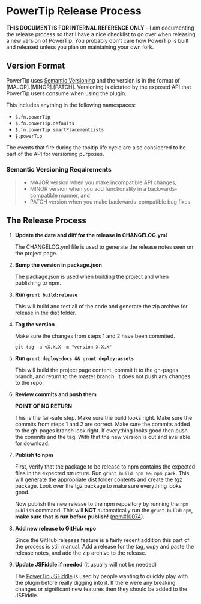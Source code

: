 # PowerTip Release Process

**THIS DOCUMENT IS FOR INTERNAL REFERENCE ONLY** - I am documenting the release process so that I have a nice checklist to go over when releasing a new version of PowerTip. You probably don't care how PowerTip is built and released unless you plan on maintaining your own fork.

## Version Format

PowerTip uses [Semantic Versioning](http://semver.org/) and the version is in the format of [MAJOR].[MINOR].[PATCH]. Versioning is dictated by the exposed API that PowerTip users consume when using the plugin.

This includes anything in the following namespaces:

* `$.fn.powerTip`
* `$.fn.powerTip.defaults`
* `$.fn.powerTip.smartPlacementLists`
* `$.powerTip`

The events that fire during the tooltip life cycle are also considered to be part of the API for versioning purposes.

### Semantic Versioning Requirements

> * MAJOR version when you make incompatible API changes,
> * MINOR version when you add functionality in a backwards-compatible manner, and
> * PATCH version when you make backwards-compatible bug fixes.

## The Release Process

1. **Update the date and diff for the release in CHANGELOG.yml**

	The CHANGELOG.yml file is used to generate the release notes seen on the project page.

2. **Bump the version in package.json**

	The package.json is used when building the project and when publishing to npm.

3. **Run `grunt build:release`**

	This will build and test all of the code and generate the zip archive for release in the dist folder.

4. **Tag the version**

	Make sure the changes from steps 1 and 2 have been commited.

	`git tag -a vX.X.X -m "version X.X.X"`

5. **Run `grunt deploy:docs && grunt deploy:assets`**

	This will build the project page content, commit it to the gh-pages branch, and return to the master branch. It does not push any changes to the repo.

6. **Review commits and push them**

	**POINT OF NO RETURN**

	This is the fail-safe step. Make sure the build looks right. Make sure the commits from steps 1 and 2 are correct. Make sure the commits added to the gh-pages branch look right. If everything looks good then push the commits and the tag. With that the new version is out and available for download.

7. **Publish to npm**

	First, verify that the package to be release to npm contains the expected files in the expected structure. Run `grunt build:npm && npm pack`. This will generate the appropriate dist folder contents and create the tgz package. Look over the tgz package to make sure everything looks good.

	Now publish the new release to the npm repository by running the `npm publish` command. This will **NOT** automatically run the `grunt build:npm`, **make sure that is run before publish!** ([npm#10074](https://github.com/npm/npm/issues/10074)).

7. **Add new release to GitHub repo**

	Since the GitHub releases feature is a fairly recent addition this part of the process is still manual. Add a release for the tag, copy and paste the release notes, and add the zip archive to the release.

8. **Update JSFiddle if needed** (it usually will not be needed)

	The [PowerTip JSFiddle](https://jsfiddle.net/stevenbenner/2baqv/) is used by people wanting to quickly play with the plugin before really digging into it. If there were any breaking changes or significant new features then they should be added to the JSFiddle.
